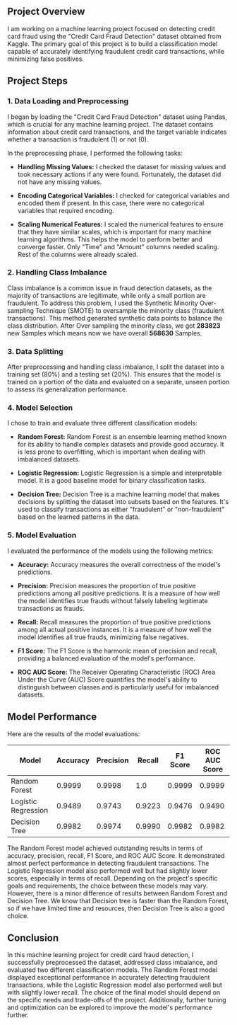 ## Project Overview

I am working on a machine learning project focused on detecting credit card fraud using the "Credit Card Fraud Detection" dataset obtained from Kaggle. The primary goal of this project is to build a classification model capable of accurately identifying fraudulent credit card transactions, while minimizing false positives.

## Project Steps

### 1. Data Loading and Preprocessing

I began by loading the "Credit Card Fraud Detection" dataset using Pandas, which is crucial for any machine learning project. The dataset contains information about credit card transactions, and the target variable indicates whether a transaction is fraudulent (1) or not (0).

In the preprocessing phase, I performed the following tasks:

-   **Handling Missing Values:** I checked the dataset for missing values and took necessary actions if any were found. Fortunately, the dataset did not have any missing values.
    
-   **Encoding Categorical Variables:** I checked for categorical variables and encoded them if present. In this case, there were no categorical variables that required encoding.
    
-   **Scaling Numerical Features:** I scaled the numerical features to ensure that they have similar scales, which is important for many machine learning algorithms. This helps the model to perform better and converge faster. Only "Time" and "Amount" columns needed scaling. Rest of the columns were already scaled.
    

### 2. Handling Class Imbalance

Class imbalance is a common issue in fraud detection datasets, as the majority of transactions are legitimate, while only a small portion are fraudulent. To address this problem, I used the Synthetic Minority Over-sampling Technique (SMOTE) to oversample the minority class (fraudulent transactions). This method generated synthetic data points to balance the class distribution. After Over sampling the minority class, we got **283823** new Samples which means now we have overall **568630** Samples.

### 3. Data Splitting

After preprocessing and handling class imbalance, I split the dataset into a training set (80%) and a testing set (20%). This ensures that the model is trained on a portion of the data and evaluated on a separate, unseen portion to assess its generalization performance.

### 4. Model Selection

I chose to train and evaluate three different classification models:

-   **Random Forest:** Random Forest is an ensemble learning method known for its ability to handle complex datasets and provide good accuracy. It is less prone to overfitting, which is important when dealing with imbalanced datasets.
    
-   **Logistic Regression:** Logistic Regression is a simple and interpretable model. It is a good baseline model for binary classification tasks.

-   **Decision Tree:** Decision Tree is a machine learning model that makes decisions by splitting the dataset into subsets based on the features. It's used to classify transactions as either "fraudulent" or "non-fraudulent" based on the learned patterns in the data.
    

### 5. Model Evaluation

I evaluated the performance of the models using the following metrics:

-   **Accuracy:** Accuracy measures the overall correctness of the model's predictions.
    
-   **Precision:** Precision measures the proportion of true positive predictions among all positive predictions. It is a measure of how well the model identifies true frauds without falsely labeling legitimate transactions as frauds.
    
-   **Recall:** Recall measures the proportion of true positive predictions among all actual positive instances. It is a measure of how well the model identifies all true frauds, minimizing false negatives.
    
-   **F1 Score:** The F1 Score is the harmonic mean of precision and recall, providing a balanced evaluation of the model's performance.
    
-   **ROC AUC Score:** The Receiver Operating Characteristic (ROC) Area Under the Curve (AUC) Score quantifies the model's ability to distinguish between classes and is particularly useful for imbalanced datasets.
    

## Model Performance

Here are the results of the model evaluations:

| **Model**           | **Accuracy** | **Precision** | **Recall** | **F1 Score** | **ROC AUC Score** |
|---------------------|--------------|---------------|------------|--------------|-------------------|
| Random Forest       | 0.9999       | 0.9998        | 1.0        | 0.9999       | 0.9999            |
| Logistic Regression | 0.9489       | 0.9743        | 0.9223     | 0.9476       | 0.9490            |
| Decision Tree       | 0.9982       | 0.9974        | 0.9990     | 0.9982       | 0.9982            |


The Random Forest model achieved outstanding results in terms of accuracy, precision, recall, F1 Score, and ROC AUC Score. It demonstrated almost perfect performance in detecting fraudulent transactions. The Logistic Regression model also performed well but had slightly lower scores, especially in terms of recall. Depending on the project's specific goals and requirements, the choice between these models may vary.
However, there is a minor difference of results between Random Forest and Decision Tree. We know that Decision tree is faster than the Random Forest, so if we have limited time and resources, then Decision Tree is also a good choice.

## Conclusion

In this machine learning project for credit card fraud detection, I successfully preprocessed the dataset, addressed class imbalance, and evaluated two different classification models. The Random Forest model displayed exceptional performance in accurately detecting fraudulent transactions, while the Logistic Regression model also performed well but with slightly lower recall. The choice of the final model should depend on the specific needs and trade-offs of the project. Additionally, further tuning and optimization can be explored to improve the model's performance further.
